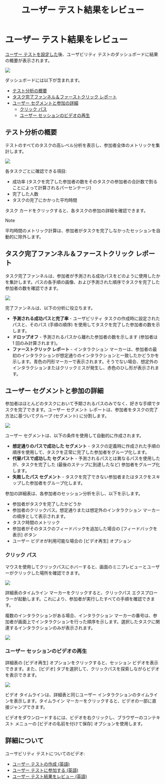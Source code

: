 ﻿---
title: ユーザー テスト結果をレビュー
_description: テスト概要のレポート、タスク レポート、およびセッション記録ビューア―によってユーサビリティ テスト結果をレビューします。
_keywords: UX デザイン, プロトタイプ, コメント, ユーザビリティ テスト, ユーザー テスト
_language: ja
---


# ユーザー テスト結果をレビュー

[ユーザー テストを設定した][topic-1]後、ユーザビリティ テストのダッシュボードに結果の概要が表示されます。

<img class="responsive-img" src="../images/understanding_the_usability_test_report_1.png"/>

ダッシュボードには以下が含まれます。

*  [テスト分析の概要](#テスト分析の概要)
*  [タスク完了ファンネル＆ファーストクリック レポート](#タスク完了ファンネル＆ファーストクリック-レポート)
*  [ユーザー セグメントと参加の詳細](#ユーザー-セグメントと参加の詳細)
	*  [クリック パス](#クリック-パス)
	*  [ユーザー セッションのビデオの再生](#ユーザー-セッションのビデオの再生)

## テスト分析の概要

テストのすべてのタスクの高レベル分析を表示し、参加者全体のメトリックを集計します。

<img class="responsive-img" src="../images/understanding_the_usability_test_report_2.png"/>

各タスクごとに確認できる項目:

* 成功率 (タスクを完了した参加者の数をそのタスクの参加者の合計数で割ることによって計算されるパーセンテージ)
* 完了した人数
* タスクの完了にかかった平均時間

タスク カードをクリックすると、各タスクの参加の詳細を確認できます。

> [!Note]
> 平均時間のメトリック計算は、参加者がタスクを完了しなかったセッションを自動的に除外します。

##  タスク完了ファンネル＆ファーストクリック レポート

タスク完了ファンネルは、参加者が予測される成功パスをどのように使用したかを集計します。パスの各手順の画像、および予測された順序でタスクを完了した参加者の数を確認できます。 

<img class="responsive-img" src="../images/understanding_the_usability_test_report_3.png"/>

完了ファンネルは、以下の分析に役立ちます。 

* **予測される成功パスと完了率** - ユーザビリティ タスクの作成時に設定されたパスと、そのパス (手順の順序) を使用してタスクを完了した参加者の数を示します。
* **ドロップオフ** - 予測されるパスから離れた参加者の数を示します (参加者は 1 回のみ計算されます)。
* **ファーストクリック レポート** - インタラクション マーカーは、参加者の最初のインタラクションが想定通りのインタラクションと一致したかどうかを示します。青色の円形マーカーで表示されます。そうでない場合、想定外のインタラクションまたはクリックミスが発生し、赤色のひし形が表示されます。 

## ユーザー セグメントと参加の詳細

参加者はほとんどのタスクにおいて予期されるパスのみでなく、好きな手順でタスクを完了できます。ユーザー セグメント レポートは、参加者をタスクの完了方法に基づいてグループ (セグメント) に分割します。

<img class="responsive-img" src="../images/understanding_the_usability_test_report_4.png"/>

ユーザー セグメントは、以下の条件を使用して自動的に作成されます。

* **想定通りのパスで成功した セグメント** - タスクの定義時に作成された手順の順序を使用して、タスクを正常に完了した参加者をグループ化します。
* **代替パスで成功した セグメント** - 予測されるパスとは異なるパスを使用したが、タスクを完了した (最後のステップに到達したなど) 参加者をグループ化します。
* **失敗したパス セグメント** - タスクを完了できない参加者またはタスクをスキップした参加者をグループ化します。

参加の詳細表は、各参加者のセッション分析を示し、以下を示します。

* 参加者がタスクを完了したかどうか
* 参加者のクリックパス。想定通りまたは想定外のインタラクション マーカーの順序として表示されます。
* タスク時間のメトリック
* 参加者がそのタスクのフィードバックを追加した場合の \[フィードバックを表示\] ボタン
* ユーザー ビデオが利用可能な場合の \[ビデオ再生\] オプション


###  クリック パス

マウスを使用してクリックパスにホバーすると、画面のミニプレビューとユーザーがクリックした場所を確認できます。

<img class="responsive-img" src="../images/understanding_the_usability_test_report_5.png"/>

詳細表のタイムライン マーカーをクリックすると、クリックパス エクスプローラーが起動します。これにより、参加者が実行したすべての手順を確認できます。 

複数のインタラクションがある場合、インタラクション マーカーの番号は、参加者が画面上でインタラクションを行った順序を示します。選択したタスクに関連するインタラクションのみが表示されます。

<img class="responsive-img" src="../images/understanding_the_usability_test_report_6.png"/>

<br/>


### ユーザー セッションのビデオの再生

詳細表の [ビデオ再生] オプションをクリックすると、セッション ビデオを表示できます。また、\[ビデオ\] タブを選択して、クリックパスを探索しながらビデオを表示できます。

<img class="responsive-img" src="../images/understanding_the_usability_test_report_7.png"/>

ビデオ タイムラインは、詳細表と同じユーザー インタラクションのタイムラインを表示します。タイムライン マーカーをクリックすると、ビデオの一部に直接ジャンプできます。 

ビデオをダウンロードするには、ビデオを右クリックし、ブラウザーのコンテキスト メニューの \[ビデオの名前を付けて保存\] オプションを使用します。

## 詳細について

ユーサビリティ テストについてのビデオ:

* [ユーザー テストの作成 (英語)](https://www.youtube.com/watch?v=_jCDjtxTLCo&list=PLZ4rRHIJepBs9bwRs1LZLV0ZVzlFKqwCw&index=2)
* [ユーザー テストに参加する (英語)](https://www.youtube.com/watch?v=UK0vZTKCt8I&list=PLZ4rRHIJepBs9bwRs1LZLV0ZVzlFKqwCw&index=3)
* [ユーザー テスト結果をレビュー (英語)](https://www.youtube.com/watch?v=hdVHP01_c1I&list=PLZ4rRHIJepBs9bwRs1LZLV0ZVzlFKqwCw&index=4)



[a-1]: #test-analytics-overview
[a-2]: #task-completion-funnel--1st-click-report
[a-3]: #user-segments--participation-details
[a-4]: #explore-click-path
[a-5]: #video-replay-of-user-sessions

[topic-1]: set-up-a-user-test.md